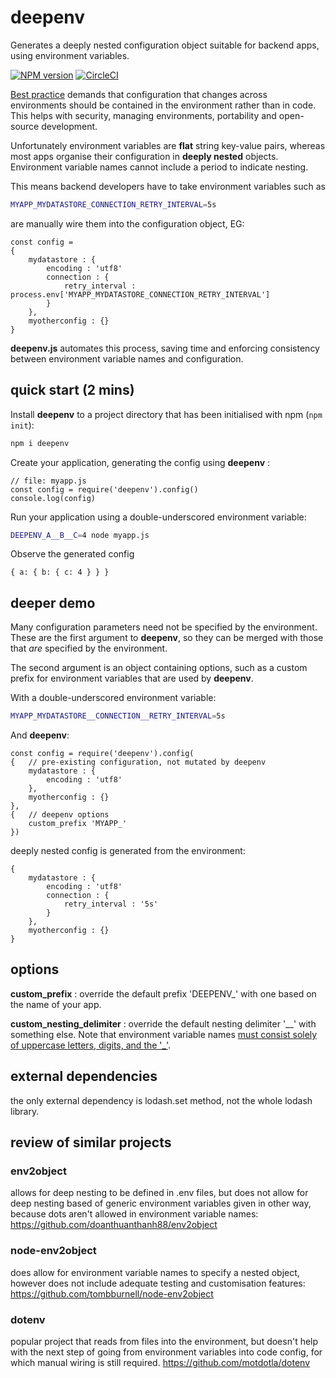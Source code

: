 # deepenv
Generates a deeply nested configuration object suitable for backend apps, using environment variables.

[![NPM version](https://img.shields.io/npm/v/deepenv.svg?style=flat-square)](https://www.npmjs.com/package/deepenv) [![CircleCI](https://circleci.com/gh/renewooller/deepenv/tree/main.svg?style=svg)](https://circleci.com/gh/renewooller/deepenv/tree/main)

[Best practice](https://12factor.net/config) demands that configuration that changes across environments should be contained in the environment rather than in code. This helps with security, managing environments, portability and open-source development.

Unfortunately environment variables are **flat** string key-value pairs, whereas most apps organise their configuration in **deeply nested** objects. Environment variable names cannot include a period to indicate nesting. 

This means backend developers have to take environment variables such as
```bash
MYAPP_MYDATASTORE_CONNECTION_RETRY_INTERVAL=5s
```

are manually wire them into the configuration object, EG:
```node
const config = 
{
    mydatastore : {
        encoding : 'utf8'
        connection : {
            retry_interval : process.env['MYAPP_MYDATASTORE_CONNECTION_RETRY_INTERVAL']
        }
    },
    myotherconfig : {}
}
```

**deepenv.js** automates this process, saving time and enforcing consistency between environment variable names and configuration.

## quick start (2 mins)

Install **deepenv** to a project directory that has been initialised with npm (```npm init```):
```bash 
npm i deepenv
```

Create your application, generating the config using **deepenv** :
```node 
// file: myapp.js
const config = require('deepenv').config()
console.log(config)
```

Run your application using a double-underscored environment variable:
```bash
DEEPENV_A__B__C=4 node myapp.js
```

Observe the generated config

```node
{ a: { b: { c: 4 } } }
```



## deeper demo

Many configuration parameters need not be specified by the environment. These are the first argument to **deepenv**, so they can be merged with those that _are_ specified by the environment.

The second argument is an object containing options, such as a custom prefix for environment variables that are used by **deepenv**.

With a double-underscored environment variable:
```bash
MYAPP_MYDATASTORE__CONNECTION__RETRY_INTERVAL=5s
```

And **deepenv**:
```node
const config = require('deepenv').config(
{   // pre-existing configuration, not mutated by deepenv
    mydatastore : {
        encoding : 'utf8'
    },
    myotherconfig : {}
}, 
{   // deepenv options
    custom_prefix 'MYAPP_'
})
```

deeply nested config is generated from the environment:

```node
{
    mydatastore : {
        encoding : 'utf8'
        connection : {
            retry_interval : '5s'
        }
    },
    myotherconfig : {}
}
```

## options

**custom_prefix** : override the default prefix 'DEEPENV_' with one based on the name of your app.

**custom_nesting_delimiter** : override the default nesting delimiter '__' with something else. Note that environment variable names [must consist solely of uppercase letters, digits, and the '_'](https://pubs.opengroup.org/onlinepubs/000095399/basedefs/xbd_chap08.html). 

## external dependencies

the only external dependency is lodash.set method, not the whole lodash library.

## review of similar projects

### env2object
allows for deep nesting to be defined in .env files, but does not allow for deep nesting based of generic environment variables given in other way, because dots aren't allowed in environment variable names:
https://github.com/doanthuanthanh88/env2object

### node-env2object
does allow for environment variable names to specify a nested object, however does not include adequate testing and customisation features:
https://github.com/tombburnell/node-env2object

### dotenv
popular project that reads from files into the environment, but doesn't help with the next step of going from environment variables into code config, for which manual wiring is still required. 
https://github.com/motdotla/dotenv
